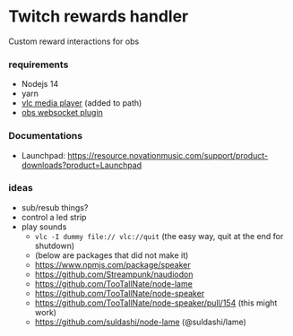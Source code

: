 # Twitch rewards handler
Custom reward interactions for obs

### requirements
- Nodejs 14
- yarn
- [vlc media player][vlc] (added to path)
- [obs websocket plugin][obs-plugin]


### Documentations
- Launchpad: https://resource.novationmusic.com/support/product-downloads?product=Launchpad

### ideas
- sub/resub things?
- control a led strip
- play sounds
    - `vlc -I dummy file:// vlc://quit` (the easy way, quit at the end for shutdown)
    - (below are packages that did not make it)
    - https://www.npmjs.com/package/speaker
    - https://github.com/Streampunk/naudiodon
    - https://github.com/TooTallNate/node-lame
    - https://github.com/TooTallNate/node-speaker
    - https://github.com/TooTallNate/node-speaker/pull/154 (this might work)
    - https://github.com/suldashi/node-lame (@suldashi/lame)


[obs-plugin]: https://github.com/Palakis/obs-websocket
[vlc]: https://www.videolan.org/vlc/index.html
